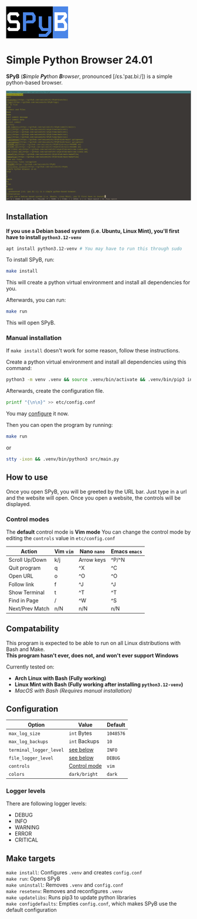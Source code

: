 
![The SPyB Logo](etc/logo-spyb.png)
# Simple Python Browser 24.01
**SPyB** (***S**imple **Py**thon **B**rowser*, pronounced [/ɛs.'paɪ.biː/]) is a simple python-based browser.

![A Preview of SPyB](etc/spyb-preview.png)

## Installation
**If you use a Debian based system (i.e. Ubuntu, Linux Mint), you'll first have to install ``python3.12-venv``**
```bash
apt install python3.12-venv # You may have to run this through sudo
```

To install SPyB, run:
```bash
make install
```
This will create a python virtual environment and install all dependencies for you. <br>

Afterwards, you can run:
```bash
make run
```
This will open SPyB.

### Manual installation

If ``make install`` doesn't work for some reason, follow these instructions.

Create a python virtual environment and install all dependencies using this command:
```bash
python3 -m venv .venv && source .venv/bin/activate && .venv/bin/pip3 install -r etc/pyDEPENDENCIES.txt
```

Afterwards, create the configuration file.
```bash
printf "{\n\n}" >> etc/config.conf
```
You may [configure](#configuration) it now.

Then you can open the program by running:
```bash
make run
```
or
```bash
stty -ixon && .venv/bin/python3 src/main.py
```


## How to use

Once you open SPyB, you will be greeted by the URL bar. Just type in a url and the website will open. Once you open a website, the controls will be displayed. 


### Control modes
The **default** control mode is **Vim mode**
You can change the control mode by editing the `controls` value in `etc/config.conf`

| Action                | Vim `vim`     | Nano `nano`   | Emacs `emacs` |             
| --------------------- | ------------- | ------------- | ------------- |
| Scroll Up/Down        | k/j           | Arrow keys    | ^P/^N         |
| Quit program          | q             | ^X            | ^C            |
| Open URL              | o             | ^O            | ^O            |
| Follow link           | f             | ^J            | ^J            |
| Show Terminal         | t             | ^T            | ^T            |
| Find in Page          | /             | ^W            | ^S            |
| Next/Prev Match       | n/N           | n/N           | n/N           |


## Compatability

This program is expected to be able to run on all Linux distributions with Bash and Make. <br>
**This program hasn't ever, does not, and won't ever support Windows** <br>

Currently tested on:
- **Arch Linux with Bash (Fully working)**
- **Linux Mint with Bash (Fully working after installing ``python3.12-venv``)**
- *MacOS with Bash (Requires manual installation)*

## Configuration
| Option                        | Value                         | Default       |
| ----------------------------- | ----------------------------- | ------------- |
| ``max_log_size``              | ``int`` Bytes                 | ``1048576``   | 
| ``max_log_backups``           | ``int`` Backups               | ``10``        |
| ``terminal_logger_level``     | [see below](#logger-levels)   | ``INFO``      |
| ``file_logger_level``         | [see below](#logger-levels)   | ``DEBUG``     |
| ``controls``                  | [Control mode](#control-modes)| ``vim``       |
| ``colors``                    | ``dark/bright``               | ``dark``      |

### Logger levels

There are following logger levels:
- DEBUG
- INFO
- WARNING
- ERROR
- CRITICAL

## Make targets

``make install``: Configures ``.venv`` and creates ``config.conf`` <br>
``make run``: Opens SPyB <br>
``make uninstall``: Removes ``.venv`` and ``config.conf`` <br>
``make resetenv``: Removes and reconfigures ``.venv`` <br>
``make updatelibs``: Runs pip3 to update python libraries <br>
``make configdefaults``: Empties ``config.conf``, which makes SPyB use the default configuration
